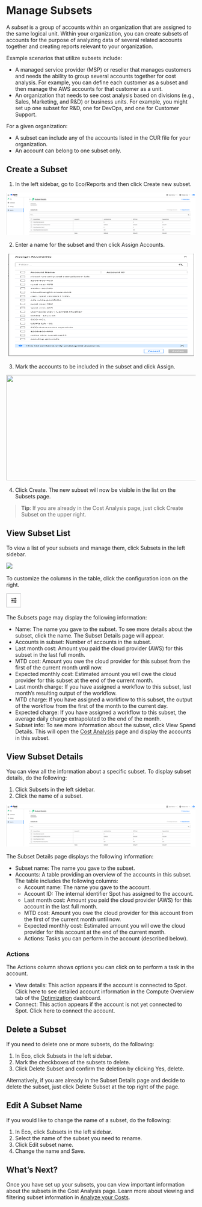 # Manage Subsets

A _subset_ is a group of accounts within an organization that are assigned to the same logical unit. Within your organization, you can create subsets of accounts for the purpose of analyzing data of several related accounts together and creating reports relevant to your organization.

Example scenarios that utilize subsets include:

- A managed service provider (MSP) or reseller that manages customers and needs the ability to group several accounts together for cost analysis. For example, you can define each customer as a subset and then manage the AWS accounts for that customer as a unit.
- An organization that needs to see cost analysis based on divisions (e.g., Sales, Marketing, and R&D) or business units. For example, you might set up one subset for R&D, one for DevOps, and one for Customer Support.

For a given organization:

- A subset can include any of the accounts listed in the CUR file for your organization.
- An account can belong to one subset only.

## Create a Subset

1. In the left sidebar, go to Eco/Reports and then click Create new subset.

<img src="/eco/_media/tutorials-manage-subsets-01a.png" />

2. Enter a name for the subset and then click Assign Accounts.

<img src="/eco/_media/tutorials-manage-subsets-02a.png" width="534" height="276" />

3. Mark the accounts to be included in the subset and click Assign.

<img src="/eco/_media/tutorials-manage-subsets-03.png" width="516" height="280" />

4. Click Create. The new subset will now be visible in the list on the Subsets page.

> **Tip**: If you are already in the Cost Analysis page, just click Create Subset on the upper right.

## View Subset List

To view a list of your subsets and manage them, click Subsets in the left sidebar.

<img src="/eco/_media/tutorials-manage-subsets-04.png" />

To customize the columns in the table, click the configuration icon on the right.

<img src="/eco/_media/tutorials-manage-subsets-04a.png" />

The Subsets page may display the following information:

- Name: The name you gave to the subset. To see more details about the subset, click the name. The Subset Details page will appear.
- Accounts in subset: Number of accounts in the subset.
- Last month cost: Amount you paid the cloud provider (AWS) for this subset in the last full month.
- MTD cost: Amount you owe the cloud provider for this subset from the first of the current month until now.
- Expected monthly cost: Estimated amount you will owe the cloud provider for this subset at the end of the current month.
- Last month charge: If you have assigned a workflow to this subset, last month’s resulting output of the workflow.
- MTD charge: If you have assigned a workflow to this subset, the output of the workflow from the first of the month to the current day.
- Expected charge: If you have assigned a workflow to this subset, the average daily charge extrapolated to the end of the month.
- Subset info: To see more information about the subset, click View Spend Details. This will open the [Cost Analysis](cloud-analyzer/tutorials/analyze-your-costs.md) page and display the accounts in this subset.

## View Subset Details

You can view all the information about a specific subset. To display subset details, do the following:

1. Click Subsets in the left sidebar.
2. Click the name of a subset.

<img src="/eco/_media/tutorials-manage-subsets-05a.png" />

The Subset Details page displays the following information:

- Subset name: The name you gave to the subset.
- Accounts: A table providing an overview of the accounts in this subset. The table includes the following columns:
  - Account name: The name you gave to the account.
  - Account ID: The internal identifier Spot has assigned to the account.
  - Last month cost: Amount you paid the cloud provider (AWS) for this account in the last full month.
  - MTD cost: Amount you owe the cloud provider for this account from the first of the current month until now.
  - Expected monthly cost: Estimated amount you will owe the cloud provider for this account at the end of the current month.
  - Actions: Tasks you can perform in the account (described below).

### Actions

The Actions column shows options you can click on to perform a task in the account.

- View details: This action appears if the account is connected to Spot. Click here to see detailed account information in the Compute Overview tab of the [Optimization](cloud-analyzer/tutorials/use-optimization-dashboard/) dashboard.
- Connect: This action appears if the account is not yet connected to Spot. Click here to connect the account.

## Delete a Subset

If you need to delete one or more subsets, do the following:

1. In Eco, click Subsets in the left sidebar.
2. Mark the checkboxes of the subsets to delete.
3. Click Delete Subset and confirm the deletion by clicking Yes, delete.

Alternatively, if you are already in the Subset Details page and decide to delete the subset, just click Delete Subset at the top right of the page.

## Edit A Subset Name

If you would like to change the name of a subset, do the following:

1. In Eco, click Subsets in the left sidebar.
2. Select the name of the subset you need to rename.
3. Click Edit subset name.
4. Change the name and Save.

## What’s Next?

Once you have set up your subsets, you can view important information about the subsets in the Cost Analysis page. Learn more about viewing and filtering subset information in [Analyze your Costs](cloud-analyzer/tutorials/analyze-your-costs.md).
